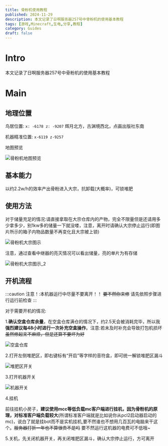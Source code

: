 ```yaml
---
title: 骨粉机使用教程
published: 2024-11-29
description: 本文记录了日啊服务器257号中骨粉机的使用基本教程
tags: [游戏,Minecraft,生电,分享,教程]
category: Guides
draft: false
---
```


# Intro
本文记录了日啊服务器257号中骨粉机的使用基本教程

# Main
## 地理位置 

鸟居位置: `x: -6178 z: -9207` 辉月北方，古渊境西北，点画出版社东南

机器精准位置: `x-6119 z-9257`

地图预览

<img src="https://i0.hdslb.com/bfs/article/63c569d523960c264395a5d2f089bb59452972510.png" referrerpolicy="no-referrer" alt="骨粉机地图预览">

## 基本能力

以约2.2w/h的效率产出骨粉进入大宗，抗卸载(大概率)，可锁堆肥

## 使用方法

对于储量充足的情况:请直接拿取在大宗仓库内的产物，完全不限量但是还请用多少拿多少，别1kw多的储量一下就没喽，注意，离开时请确认大宗停止运行(即图片所示的箱子内物品数量不再变化且大宗被上锁)

<img src="https://i0.hdslb.com/bfs/article/c95e77004683a8132f7c5ea540b8820d452972510.png" referrerpolicy="no-referrer" alt="骨粉机大宗图示">

注意，通过查看中继器的亮灭情况可以看出储量，亮的单片为有存储

<img src="https://i0.hdslb.com/bfs/article/10cef16009e729367561f6fdd5b1da5c452972510.png" referrerpolicy="no-referrer" alt="骨粉机大宗图示_2">

## 开机流程

:::caution
注意！:本机器运行中尽量不要离开！！ ~~要不然你来修~~ 请先依照步骤进行运行前检查
:::

对于需要开机的情况:

1.**确认空盒仓库余量**，在空盒仓库满仓的情况下，约2.5天会被消耗完毕，所以我**强烈建议每48小时进行一次补充空盒操作**。注意:若未及时补充会导致打包机损坏~~虽然修起来不麻烦，但是还算不要坏为好~~

<img src="https://i0.hdslb.com/bfs/article/b671fc2e2e1e6fed307ce2832abc65c4452972510.png" referrerpolicy="no-referrer" alt="空盒仓库">

2.打开左侧堆肥区，即右键标有“开启”等字样的音符盒，即可统一解锁堆肥区漏斗

<img src="https://i0.hdslb.com/bfs/article/e85d62f5887609621bcbb793b695a52d452972510.png" referrerpolicy="no-referrer" alt="堆肥区开关">

3.打开机器开关

<img src="https://i0.hdslb.com/bfs/article/3c688fdc88af1038f7669446398105e2452972510.png" referrerpolicy="no-referrer" alt="机器开关">

4.挂机

前往挂机小房子，**建议使用mcc等低负载mc客户端进行挂机，因为骨粉机的原理，对标准客户端负载较大**(所谓标准客户端就是比如说你从pcl2启动器启动的mc)，说白了就是挂bot而不是实机挂机,要不然谁也不想用几百瓦的电脑来干这个。~~服务器打折一年也不算很贵不是吗~~  要不然运行这机器的电费可不低哦~

5.关机，先关闭机器开关，再关闭堆肥区漏斗，确认大宗停止运行，方可离开